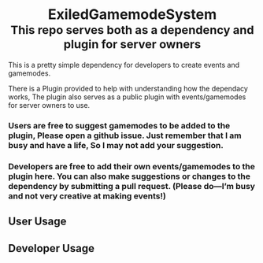 # <div align="center">ExiledGamemodeSystem<br><sub>This repo serves both as a dependency and plugin for server owners</sub></div>

This is a pretty simple dependency for developers to create events and gamemodes.

There is a Plugin provided to help with understanding how the dependacy works, The plugin also serves as a public plugin with events/gamemodes for server owners to use. 

### Users are free to suggest gamemodes to be added to the plugin, Please open a github issue. Just remember that I am busy and have a life, So I may not add your suggestion.
### Developers are free to add their own events/gamemodes to the plugin here. You can also make suggestions or changes to the dependency by submitting a pull request. (Please do—I’m busy and not very creative at making events!)

## User Usage


## Developer Usage

